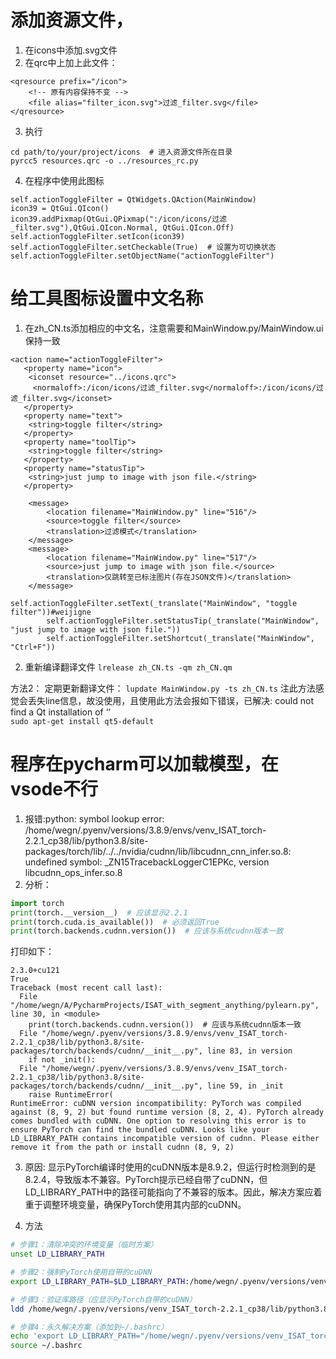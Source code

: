 # 添加资源文件，
1. 在icons中添加.svg文件
2. 在qrc中上加上此文件：
```
<qresource prefix="/icon">
    <!-- 原有内容保持不变 -->
    <file alias="filter_icon.svg">过滤_filter.svg</file>
</qresource>
```
3. 执行
```
cd path/to/your/project/icons  # 进入资源文件所在目录
pyrcc5 resources.qrc -o ../resources_rc.py
```
4. 在程序中使用此图标
```
self.actionToggleFilter = QtWidgets.QAction(MainWindow)
icon39 = QtGui.QIcon()
icon39.addPixmap(QtGui.QPixmap(":/icon/icons/过滤_filter.svg"),QtGui.QIcon.Normal, QtGui.QIcon.Off)
self.actionToggleFilter.setIcon(icon39)
self.actionToggleFilter.setCheckable(True)  # 设置为可切换状态
self.actionToggleFilter.setObjectName("actionToggleFilter")
```

# 给工具图标设置中文名称
1. 在zh_CN.ts添加相应的中文名，注意需要和MainWindow.py/MainWindow.ui保持一致
```
<action name="actionToggleFilter">
   <property name="icon">
    <iconset resource="../icons.qrc">
     <normaloff>:/icon/icons/过滤_filter.svg</normaloff>:/icon/icons/过滤_filter.svg</iconset>
   </property>
   <property name="text">
    <string>toggle filter</string>
   </property>
   <property name="toolTip">
    <string>toggle filter</string>
   </property>
   <property name="statusTip">
    <string>just jump to image with json file.</string>
   </property>
```
```
    <message>
        <location filename="MainWindow.py" line="516"/>
        <source>toggle filter</source>
        <translation>过滤模式</translation>
    </message>
    <message>
        <location filename="MainWindow.py" line="517"/>
        <source>just jump to image with json file.</source>
        <translation>仅跳转至已标注图片(存在JSON文件)</translation>
    </message>
```
```
self.actionToggleFilter.setText(_translate("MainWindow", "toggle filter"))#weijigne
        self.actionToggleFilter.setStatusTip(_translate("MainWindow", "just jump to image with json file."))
        self.actionToggleFilter.setShortcut(_translate("MainWindow", "Ctrl+F"))
```
2. 重新编译翻译文件
`lrelease zh_CN.ts -qm zh_CN.qm`

方法2：
定期更新翻译文件：
`lupdate MainWindow.py -ts zh_CN.ts`
注此方法感觉会丢失line信息，故没使用，且使用此方法会报如下错误，已解决: could not find a Qt installation of ‘‘  
`sudo apt-get install qt5-default  
`

# 程序在pycharm可以加载模型，在vsode不行
1. 报错:python: symbol lookup error: /home/wegn/.pyenv/versions/3.8.9/envs/venv_ISAT_torch-2.2.1_cp38/lib/python3.8/site-packages/torch/lib/../../nvidia/cudnn/lib/libcudnn_cnn_infer.so.8: undefined symbol: _ZN15TracebackLoggerC1EPKc, version libcudnn_ops_infer.so.8
2. 分析：
```python
import torch
print(torch.__version__)  # 应该显示2.2.1
print(torch.cuda.is_available())  # 必须返回True
print(torch.backends.cudnn.version())  # 应该与系统cudnn版本一致
```
打印如下：
```
2.3.0+cu121
True
Traceback (most recent call last):
  File "/home/wegn/A/PycharmProjects/ISAT_with_segment_anything/pylearn.py", line 30, in <module>
    print(torch.backends.cudnn.version())  # 应该与系统cudnn版本一致
  File "/home/wegn/.pyenv/versions/3.8.9/envs/venv_ISAT_torch-2.2.1_cp38/lib/python3.8/site-packages/torch/backends/cudnn/__init__.py", line 83, in version
    if not _init():
  File "/home/wegn/.pyenv/versions/3.8.9/envs/venv_ISAT_torch-2.2.1_cp38/lib/python3.8/site-packages/torch/backends/cudnn/__init__.py", line 59, in _init
    raise RuntimeError(
RuntimeError: cuDNN version incompatibility: PyTorch was compiled  against (8, 9, 2) but found runtime version (8, 2, 4). PyTorch already comes bundled with cuDNN. One option to resolving this error is to ensure PyTorch can find the bundled cuDNN. Looks like your LD_LIBRARY_PATH contains incompatible version of cudnn. Please either remove it from the path or install cudnn (8, 9, 2)
```
3. 原因:
显示PyTorch编译时使用的cuDNN版本是8.9.2，但运行时检测到的是8.2.4，导致版本不兼容。PyTorch提示已经自带了cuDNN，但LD_LIBRARY_PATH中的路径可能指向了不兼容的版本。因此，解决方案应着重于调整环境变量，确保PyTorch使用其内部的cuDNN。

4. 方法
```bash
# 步骤1：清除冲突的环境变量（临时方案）
unset LD_LIBRARY_PATH

# 步骤2：强制PyTorch使用自带的cuDNN
export LD_LIBRARY_PATH=$LD_LIBRARY_PATH:/home/wegn/.pyenv/versions/venv_ISAT_torch-2.2.1_cp38/lib/python3.8/site-packages/nvidia/cudnn/lib

# 步骤3：验证库路径（应显示PyTorch自带的cuDNN）
ldd /home/wegn/.pyenv/versions/venv_ISAT_torch-2.2.1_cp38/lib/python3.8/site-packages/torch/lib/libcudnn_cnn_infer.so.8

# 步骤4：永久解决方案（添加到~/.bashrc）
echo 'export LD_LIBRARY_PATH="/home/wegn/.pyenv/versions/venv_ISAT_torch-2.2.1_cp38/lib/python3.8/site-packages/nvidia/cudnn/lib:$LD_LIBRARY_PATH"' >> ~/.bashrc
source ~/.bashrc

```